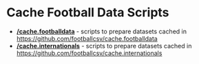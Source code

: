 # Cache Football Data Scripts


- [**/cache.footballdata**](/cache.footballdata) - scripts to prepare datasets cached in <https://github.com/footballcsv/cache.footballdata>
- [**/cache.internationals**](/cache.internationals) - scripts to prepare datasets cached in <https://github.com/footballcsv/cache.internationals>







